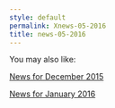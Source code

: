 ```yaml
---
style: default
permalink: Xnews-05-2016
title: news-05-2016
---
```

You may also like:

[News for December 2015](http://scp-wiki.net/news-12-2015)

[News for January 2016](http://scp-wiki.net/news-01-2016)
